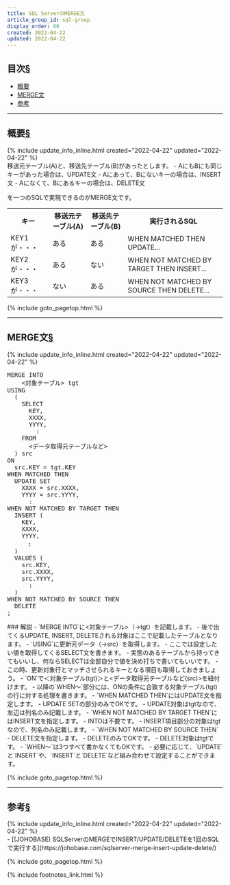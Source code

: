 ```yaml
---
title: SQL ServerのMERGE文
article_group_id: sql-group
display_order: 60
created: 2022-04-22
updated: 2022-04-22
---
```


## <a name="index">目次</a><a class="heading-anchor-permalink" href="#目次">§</a>

<ul id="index_ul">
<li><a href="#概要">概要</a></li>
<li><a href="#MERGE文">MERGE文</a></li>
<li><a href="#参考">参考</a></li>
</ul>

* * *
## <a name="概要">概要</a><a class="heading-anchor-permalink" href="#概要">§</a>
<div class="chapter-updated">{% include update_info_inline.html created="2022-04-22" updated="2022-04-22" %}</div>
移送元テーブル(A)と、移送先テーブル(B)があったとします。  
- AにもBにも同じキーがあった場合は、UPDATE文
- Aにあって、Bにないキーの場合は、INSERT文
- Aになくて、Bにあるキーの場合は、DELETE文

を一つのSQLで実現できるのがMERGE文です。

<table class="normal">
	<tr>
		<th markdown="span">キー</th>
		<th markdown="span">移送元テーブル(A)</th>
		<th markdown="span">移送先テーブル(B)</th>
		<th markdown="span">実行されるSQL</th>
	</tr>
	<tr>
		<td markdown="span">KEY1が・・・</td>
		<td markdown="span">ある</td>
		<td markdown="span">ある</td>
		<td markdown="span">WHEN MATCHED THEN UPDATE...</td>
	</tr>
	<tr>
		<td markdown="span">KEY2が・・・</td>
		<td markdown="span">ある</td>
		<td markdown="span">ない</td>
		<td markdown="span">WHEN NOT MATCHED BY TARGET THEN INSERT...</td>
	</tr>
	<tr>
		<td markdown="span">KEY3が・・・</td>
		<td markdown="span">ない</td>
		<td markdown="span">ある</td>
		<td markdown="span">WHEN NOT MATCHED BY SOURCE THEN DELETE...</td>
	</tr>
</table>

{% include goto_pagetop.html %}

* * *
## <a name="MERGE文">MERGE文</a><a class="heading-anchor-permalink" href="#MERGE文">§</a>
<div class="chapter-updated">{% include update_info_inline.html created="2022-04-22" updated="2022-04-22" %}</div>
<div class="code-box-syntax no-title">
<pre>
MERGE INTO
    &lt;対象テーブル&gt; tgt
USING
  (
    SELECT
      KEY,
      XXXX,
      YYYY,
        :
    FROM
      &lt;データ取得元テーブルなど&gt;
  ) src
ON
  src.KEY = tgt.KEY
WHEN MATCHED THEN
  UPDATE SET
    XXXX = src.XXXX,
    YYYY = src.YYYY,
      :
WHEN NOT MATCHED BY TARGET THEN
  INSERT (
    KEY,
    XXXX,
    YYYY,
    　:
  )
  VALUES (
    src.KEY,
    src.XXXX,
    src.YYYY,
      :
  )
WHEN NOT MATCHED BY SOURCE THEN
  DELETE 
;
</pre>
</div>
### 解説
- `MERGE INTO`に<対象テーブル>（→tgt）を記載します。
  - 後で出てくるUPDATE, INSERT, DELETEされる対象はここで記載したテーブルとなります。
- `USING`に更新元データ（→src）を取得します。
  - ここでは設定したい値を取得してくるSELECT文を書きます。
  - 実態のあるテーブルから持ってきてもいいし、何ならSELECTは全部自分で値を決め打ちで書いてもいいです。
  - この時、更新対象行とマッチさせられるキーとなる項目も取得しておきましょう。
- `ON`で＜対象テーブル(tgt)＞と<データ取得元テーブルなど(src)>を紐付けます。
- 以降の`WHEN～`部分には、ONの条件に合致する対象テーブル(tgt)の行に対する処理を書きます。
- `WHEN MATCHED THEN`にはUPDATE文を指定します。
  - UPDATE SETの部分のみでOKです。
  - UPDATE対象はtgtなので、左辺は列名のみ記載します。
- `WHEN NOT MATCHED BY TARGET THEN`にはINSERT文を指定します。
    - INTOは不要です。
    - INSERT項目部分の対象はtgtなので、列名のみ記載します。
- `WHEN NOT MATCHED BY SOURCE THEN`
  - DELETE文を指定します。
    - DELETEのみでOKです。
    - DELETE対象はtgtです。
- `WHEN～`は3つすべて書かなくてもOKです。
  - 必要に応じて、`UPDATE`と`INSERT`や、`INSERT`と`DELETE`など組み合わせて設定することができます。
  

{% include goto_pagetop.html %}

* * *
## <a name="参考">参考</a><a class="heading-anchor-permalink" href="#参考">§</a>
<div class="chapter-updated">{% include update_info_inline.html created="2022-04-22" updated="2022-04-22" %}</div>
- [(JOHOBASE) SQLServerのMERGEでINSERT/UPDATE/DELETEを1回のSQLで実行する](https://johobase.com/sqlserver-merge-insert-update-delete/)

{% include goto_pagetop.html %}

{% include footnotes_link.html %}
